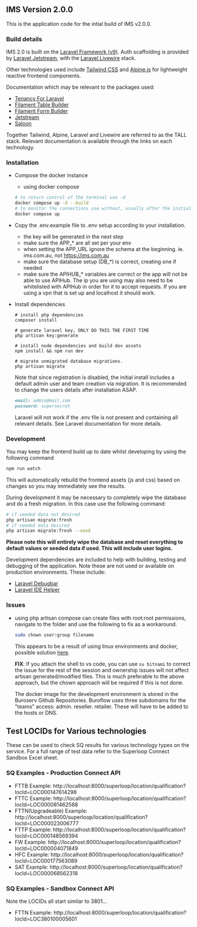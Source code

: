 ## IMS Version 2.0.0
This is the application code for the intial build of IMS v2.0.0.

### Build details
IMS 2.0 is built on the [Laravel Framework (v9)](https://laravel.com/docs/9.x). Auth scaffolding is provided by [Laravel Jetstream](https://jetstream.laravel.com/2.x/introduction.html), with the [Laravel Livewire](https://laravel-livewire.com/) stack.

Other technologies used include [Tailwind CSS](https://tailwindcss.com/docs/installation) and [Alpine.js](https://alpinejs.dev/start-here) for lightweight reactive frontend components.

Documentation which may be relevant to the packages used:
* [Tenancy For Laravel](https://tenancyforlaravel.com/)
* [Filament Table Builder](https://filamentphp.com/docs/2.x/tables/installation)
* [Filament Form Builder](https://filamentphp.com/docs/2.x/forms/installation)
* [Jetstream](https://jetstream.laravel.com/2.x/introduction.html)
* [Saloon](https://github.com/Sammyjo20/Saloon)

Together Tailwind, Alpine, Laravel and Livewire are referred to as the TALL stack. Relevant documentation is available through the links on each technology.

### Installation
* Compose the docker instance
  * using docker compose
  ```bash
  # to return control of the terminal use -d
  docker compose up -d --build
  # to monitor the connections use without, usually after the initial build
  docker compose up
  ```
* Copy the .env.example file to .env
  setup according to your installation.
  * the key will be generated in the next step
  * make sure the APP_* are all set per your env
  * when setting the APP_URL ignore the schema at the beginning. ie. ims.com.au, not https://ims.com.au
  * make sure the database setup (DB_*) is correct, creating one if needed
  * make sure the APIHUB_* variables are correct or the app will not be able to use APIHub. The ip you are using may also need to be whitelisted with APIHub in order for it to accept requests. If you are using a vpn that is set up and localhost it should work.

* Install dependencies 
  ```shell
  # install php dependencies
  composer install

  # generate laravel key, ONLY DO THIS THE FIRST TIME
  php artisan key:generate

  # install node dependencies and build dev assets
  npm install && npm run dev

  # migrate unmigrated database migrations.
  php artisan migrate
  ```
  Note that since registration is disabled, the initial install includes a default admin user and team creation via migration.
  It is recommended to change the users details after installation ASAP.
  ```md
  email: admin@mail.com
  password: supersecret
  ```

  Laravel will not work if the .env file is not present and containing all relevant details. See Laravel documentation for more details.
### Development
You may keep the frontend build up to date whilst developing by using the following command
```bash
npm run watch
```
This will automatically rebuild the frontend assets (js and css) based on changes so you may immediately see the results.

During development it may be necessary to completely wipe the database and do a fresh migration. In this case use the following command:
```bash
# if seeded data not desired
php artisan migrate:fresh
# if seeded data desired
php artisan migrate:fresh --seed
```
**Please note this will entirely wipe the database and reset everything to default values or seeded data if used. This will include user logins.**

Development dependencies are included to help with building, testing and debugging of the application. Note these are not used or available on production environments. These include:
* [Laravel Debugbar](https://github.com/barryvdh/laravel-debugbar)
* [Laravel IDE Helper](https://github.com/barryvdh/laravel-ide-helper)

### Issues
* using php artisan compose can create files with root:root permissions, navigate to the folder and use the following to fix as a workaround.
  ```bash
  sudo chown user:group filename
  ```
  This appears to be a result of using linux environments and docker, possible solution [here](https://github.com/aschmelyun/docker-compose-laravel/issues/62).
  
  **FIX**: If you attach the shell to vs code, you can use `su bitnami` to correct the issue for the rest of the session and ownership issues will not affect artisan generated/modified files. This is much preferable to the above approach, but the chown approach will be required if this is not done.

  The docker image for the development environment is stored in the Buroserv Github Repositories.
  Buroflow uses three subdomains for the "teams" access:
  admin.
  reseller.
  retailer.
  These will have to be added to the hosts or DNS.

## Test LOCIDs for Various technologies
These can be used to check SQ results for various technology types on the service. For a full range of test data refer to the Superloop Connect Sandbox Excel sheet.
### SQ Examples - Production Connect API
* FTTB Example: http://localhost:8000/superloop/location/qualification?locId=LOC000147614298
* FTTC Example: http://localhost:8000/superloop/location/qualification?locId=LOC000081462568
* FTTN(Upgradeable) Example: http://localhost:8000/superloop/location/qualification?locId=LOC000023006777
* FTTP Example: http://localhost:8000/superloop/location/qualification?locId=LOC000148569394
* FW Example: http://localhost:8000/superloop/location/qualification?locId=LOC000004071849
* HFC Example: http://localhost:8000/superloop/location/qualification?locId=LOC000177563089
* SAT Example: http://localhost:8000/superloop/location/qualification?locId=LOC000068562318

### SQ Examples - Sandbox Connect API
Note the LOCIDs all start similar to 3801...
* FTTN Example: http://localhost:8000/superloop/location/qualification?locId=LOC380100005601
